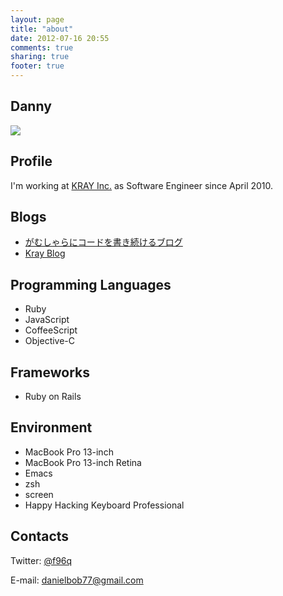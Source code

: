 ```yaml
---
layout: page
title: "about"
date: 2012-07-16 20:55
comments: true
sharing: true
footer: true
---
```


## Danny
![](/images/uploads/face.jpg)

## Profile
I'm working at [KRAY Inc.](http://kray.jp) as Software Engineer since April 2010.

## Blogs

+ [がむしゃらにコードを書き続けるブログ](http://d.hatena.ne.jp/f96q)
+ [Kray Blog](http://kray.jp/author/danny)

## Programming Languages

+ Ruby
+ JavaScript
+ CoffeeScript
+ Objective-C

## Frameworks

+ Ruby on Rails

## Environment

+ MacBook Pro 13-inch
+ MacBook Pro 13-inch Retina
+ Emacs
+ zsh
+ screen
+ Happy Hacking Keyboard Professional

## Contacts
Twitter: [@f96q](https://twitter.com/#!/f96q)

E-mail: danielbob77@gmail.com